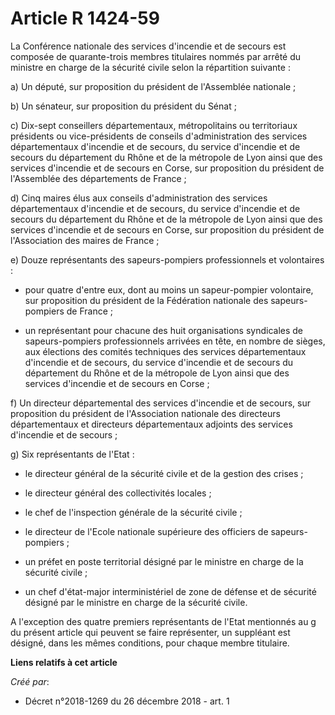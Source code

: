 # Article R 1424-59

La Conférence nationale des services d'incendie et de secours est composée de quarante-trois membres titulaires nommés par
arrêté du ministre en charge de la sécurité civile selon la répartition suivante :

a) Un député, sur proposition du président de l'Assemblée nationale ;

b) Un sénateur, sur proposition du président du Sénat ;

c) Dix-sept conseillers départementaux, métropolitains ou territoriaux présidents ou vice-présidents de conseils
d'administration des services départementaux d'incendie et de secours, du service d'incendie et de secours du département du
Rhône et de la métropole de Lyon ainsi que des services d'incendie et de secours en Corse, sur proposition du président de
l'Assemblée des départements de France ;

d) Cinq maires élus aux conseils d'administration des services départementaux d'incendie et de secours, du service d'incendie
et de secours du département du Rhône et de la métropole de Lyon ainsi que des services d'incendie et de secours en Corse,
sur proposition du président de l'Association des maires de France ;

e) Douze représentants des sapeurs-pompiers professionnels et volontaires :

- pour quatre d'entre eux, dont au moins un sapeur-pompier volontaire, sur proposition du président de la Fédération
nationale des sapeurs-pompiers de France ;

- un représentant pour chacune des huit organisations syndicales de sapeurs-pompiers professionnels arrivées en tête, en
nombre de sièges, aux élections des comités techniques des services départementaux d'incendie et de secours, du service
d'incendie et de secours du département du Rhône et de la métropole de Lyon ainsi que des services d'incendie et de secours
en Corse ;

f) Un directeur départemental des services d'incendie et de secours, sur proposition du président de l'Association nationale
des directeurs départementaux et directeurs départementaux adjoints des services d'incendie et de secours ;

g) Six représentants de l'Etat :

- le directeur général de la sécurité civile et de la gestion des crises ;

- le directeur général des collectivités locales ;

- le chef de l'inspection générale de la sécurité civile ;

- le directeur de l'Ecole nationale supérieure des officiers de sapeurs-pompiers ;

- un préfet en poste territorial désigné par le ministre en charge de la sécurité civile ;

- un chef d'état-major interministériel de zone de défense et de sécurité désigné par le ministre en charge de la sécurité
civile.

A l'exception des quatre premiers représentants de l'Etat mentionnés au g du présent article qui peuvent se faire
représenter, un suppléant est désigné, dans les mêmes conditions, pour chaque membre titulaire.

**Liens relatifs à cet article**

_Créé par_:

  - Décret n°2018-1269 du 26 décembre 2018 - art. 1
